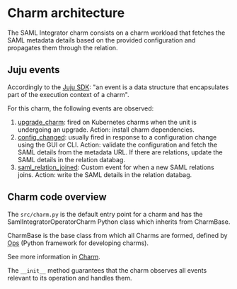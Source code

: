 # Charm architecture

The SAML Integrator charm consists on a charm workload that fetches the SAML metadata details based on the provided configuration and propagates them through the relation.

## Juju events

Accordingly to the [Juju SDK](https://juju.is/docs/sdk/event): "an event is a data structure that encapsulates part of the execution context of a charm".

For this charm, the following events are observed:

1. [upgrade_charm](https://juju.is/docs/sdk/upgrade-charm-event): fired on Kubernetes charms when the unit is undergoing an upgrade. Action: install charm dependencies.
2. [config_changed](https://juju.is/docs/sdk/config-changed-event): usually fired in response to a configuration change using the GUI or CLI. Action: validate the configuration and fetch the SAML details from the metadata URL. If there are relations, update the SAML details in the relation databag.
3. [saml_relation_joined](https://juju.is/docs/sdk/relation-name-relation-joined-event): Custom event for when a new SAML relations joins. Action: write the SAML details in the relation databag.

## Charm code overview

The `src/charm.py` is the default entry point for a charm and has the SamlIntegratorOperatorCharm Python class which inherits from CharmBase.

CharmBase is the base class from which all Charms are formed, defined by [Ops](https://juju.is/docs/sdk/ops) (Python framework for developing charms).

See more information in [Charm](https://juju.is/docs/sdk/constructs#heading--charm).

The `__init__` method guarantees that the charm observes all events relevant to its operation and handles them.
